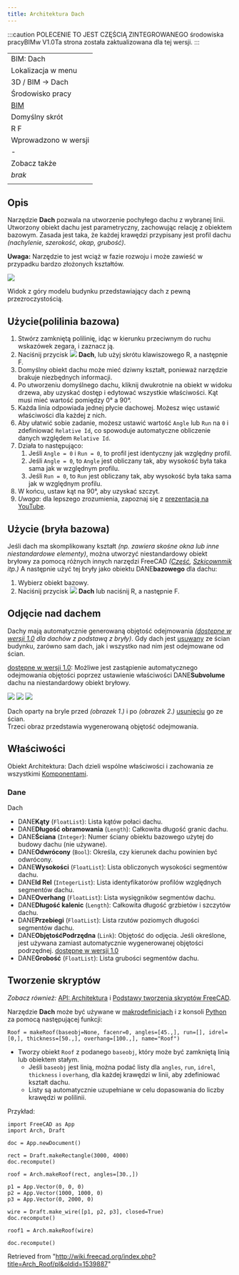 ```yaml
---
title: Architektura Dach
---
```

:::caution
POLECENIE TO JEST CZĘŚCIĄ ZINTEGROWANEGO środowiska pracyBIMw V1.0Ta strona została zaktualizowana dla tej wersji.
:::

|  |
| --- |
| BIM: Dach |
| Lokalizacja w menu |
| 3D / BIM → Dach |
| Środowisko pracy |
| [BIM](/BIM_Workbench/pl "BIM Workbench/pl") |
| Domyślny skrót |
| R F |
| Wprowadzono w wersji |
| - |
| Zobacz także |
| *brak* |
|  |

## Opis

Narzędzie **Dach** pozwala na utworzenie pochyłego dachu z wybranej linii. Utworzony obiekt dachu jest parametryczny, zachowując relację z obiektem bazowym. Zasada jest taka, że każdej krawędzi przypisany jest profil dachu *(nachylenie, szerokość, okap, grubość)*.

**Uwaga:** Narzędzie to jest wciąż w fazie rozwoju i może zawieść w przypadku bardzo złożonych kształtów.

![](/images/RoofExample.png)

Widok z góry modelu budynku przedstawiający dach z pewną przezroczystością.

## Użycie(polilinia bazowa)

1. Stwórz zamkniętą polilinię, idąc w kierunku przeciwnym do ruchu wskazówek zegara, i zaznacz ją.
2. Naciśnij przycisk ![](/images/Arch_Roof.svg) **Dach**, lub użyj skrótu klawiszowego R, a następnie F.
3. Domyślny obiekt dachu może mieć dziwny kształt, ponieważ narzędzie brakuje niezbędnych informacji.
4. Po utworzeniu domyślnego dachu, kliknij dwukrotnie na obiekt w widoku drzewa, aby uzyskać dostęp i edytować wszystkie właściwości. Kąt musi mieć wartość pomiędzy 0° a 90°.
5. Każda linia odpowiada jednej płycie dachowej. Możesz więc ustawić właściwości dla każdej z nich.
6. Aby ułatwić sobie zadanie, możesz ustawić wartość `Angle` lub `Run` na `0` i zdefiniować `Relative Id`, co spowoduje automatyczne obliczenie danych względem `Relative Id`.
7. Działa to następująco:
   1. Jeśli `Angle = 0` i `Run = 0`, to profil jest identyczny jak względny profil.
   2. Jeśli `Angle = 0`, to `Angle` jest obliczany tak, aby wysokość była taka sama jak w względnym profilu.
   3. Jeśli `Run = 0`, to `Run` jest obliczany tak, aby wysokość była taka sama jak w względnym profilu.
8. W końcu, ustaw kąt na 90°, aby uzyskać szczyt.
9. *Uwaga*: dla lepszego zrozumienia, zapoznaj się z [prezentacją na YouTube](https://www.youtube.com/watch?v=4Urwru71dVk).

## Użycie (bryła bazowa)

Jeśli dach ma skomplikowany kształt *(np. zawiera skośne okna lub inne niestandardowe elementy)*, można utworzyć niestandardowy obiekt bryłowy za pomocą różnych innych narzędzi FreeCAD *([Część](/Part_Workbench/pl "Part Workbench/pl"), [Szkicownmik](/Sketcher_Workbench "Sketcher Workbench") itp.)* A następnie użyć tej bryły jako obiektu DANE**bazowego** dla dachu:

1. Wybierz obiekt bazowy.
2. Naciśnij przycisk ![](/images/Arch_Roof.svg) **Dach** lub naciśnij R, a następnie F.

## Odjęcie nad dachem

Dachy mają automatycznie generowaną objętość odejmowania *([dostępne w wersji 1.0](/Release_notes_1.0/pl "Release notes 1.0/pl") dla dachów z podstawą z bryły)*. Gdy dach jest [usuwany](/Arch_Remove/pl "Arch Remove/pl") ze ścian budynku, zarówno sam dach, jak i wszystko nad nim jest odejmowane od ścian.

[dostępne w wersji 1.0](/Release_notes_1.0/pl "Release notes 1.0/pl"): Możliwe jest zastąpienie automatycznego odejmowania objętości poprzez ustawienie właściwości DANE**Subvolume** dachu na niestandardowy obiekt bryłowy.

![](/images/Arch_Roof_Subtract_Default.png) ![](/images/Arch_Roof_Subtract_Subvolume.png) ![](/images/Arch_Roof_Subvolume_Example.png)

Dach oparty na bryle przed *(obrazek 1.)* i po *(obrazek 2.)* [usunięciu](/Arch_Remove/pl "Arch Remove/pl") go ze ścian.  
Trzeci obraz przedstawia wygenerowaną objętość odejmowania.

## Właściwości

Obiekt Architektura: Dach dzieli wspólne właściwości i zachowania ze wszystkimi [Komponentami](/Arch_Component/pl "Arch Component/pl").

### Dane

Dach

* DANE**Kąty** (`FloatList`): Lista kątów połaci dachu.
* DANE**Długość obramowania** (`Length`): Całkowita długość granic dachu.
* DANE**Ściana** (`Integer`): Numer ściany obiektu bazowego użytej do budowy dachu (nie używane).
* DANE**Odwrócony** (`Bool`): Określa, czy kierunek dachu powinien być odwrócony.
* DANE**Wysokości** (`FloatList`): Lista obliczonych wysokości segmentów dachu.
* DANE**Id Rel** (`IntegerList`): Lista identyfikatorów profilów względnych segmentów dachu.
* DANE**Overhang** (`FloatList`): Lista wysięgników segmentów dachu.
* DANE**Długość kalenic** (`Length`): Całkowita długość grzbietów i szczytów dachu.
* DANE**Przebiegi** (`FloatList`): Lista rzutów poziomych długości segmentów dachu.
* DANE**ObjętośćPodrzędna** (`Link`): Objętość do odjęcia. Jeśli określone, jest używana zamiast automatycznie wygenerowanej objętości podrzędnej. [dostępne w wersji 1.0](/Release_notes_1.0/pl "Release notes 1.0/pl")
* DANE**Grobość** (`FloatList`): Lista grubości segmentów dachu.

## Tworzenie skryptów

*Zobacz również:* [API: Architektura](/Arch_API/pl "Arch API/pl") i [Podstawy tworzenia skryptów FreeCAD](/FreeCAD_Scripting_Basics/pl "FreeCAD Scripting Basics/pl").

Narzędzie **Dach** może być używane w [makrodefinicjach](/Macros/pl "Macros/pl") i z konsoli [Python](/Python/pl "Python/pl") za pomocą następującej funkcji:

```
Roof = makeRoof(baseobj=None, facenr=0, angles=[45.,], run=[], idrel=[0,], thickness=[50.,], overhang=[100.,], name="Roof")

```

* Tworzy obiekt `Roof` z podanego `baseobj`, który może być zamkniętą linią lub obiektem stałym.
  + Jeśli `baseobj` jest linią, można podać listy dla `angles`, `run`, `idrel`, `thickness` i `overhang`, dla każdej krawędzi w linii, aby zdefiniować kształt dachu.
  + Listy są automatycznie uzupełniane w celu dopasowania do liczby krawędzi w polilinii.

Przykład:

```
import FreeCAD as App
import Arch, Draft

doc = App.newDocument()

rect = Draft.makeRectangle(3000, 4000)
doc.recompute()

roof = Arch.makeRoof(rect, angles=[30.,])

p1 = App.Vector(0, 0, 0)
p2 = App.Vector(1000, 1000, 0)
p3 = App.Vector(0, 2000, 0)

wire = Draft.make_wire([p1, p2, p3], closed=True)
doc.recompute()

roof1 = Arch.makeRoof(wire)

doc.recompute()

```

Retrieved from "<http://wiki.freecad.org/index.php?title=Arch_Roof/pl&oldid=1539887>"